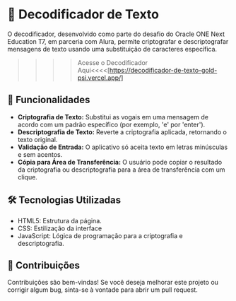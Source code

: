 # 📜 Decodificador de Texto

O decodificador, desenvolvido como parte do desafio do Oracle ONE Next Education T7, em parceria com Alura, permite criptografar e descriptografar mensagens de texto usando uma substituição de caracteres específica.

>>>>Acesse o Decodificador Aqui<<<<[https://decodificador-de-texto-gold-psi.vercel.app/]

## 🚀 Funcionalidades

- **Criptografia de Texto:** Substitui as vogais em uma mensagem de acordo com um padrão específico (por exemplo, 'e' por 'enter').
- **Descriptografia de Texto:** Reverte a criptografia aplicada, retornando o texto original.
- **Validação de Entrada:** O aplicativo só aceita texto em letras minúsculas e sem acentos.
- **Cópia para Área de Transferência:** O usuário pode copiar o resultado da criptografia ou descriptografia para a área de transferência com um clique.

## 🛠️ Tecnologias Utilizadas

- HTML5: Estrutura da página.
- CSS: Estilização da interface
- JavaScript: Lógica de programação para a criptografia e descriptografia.

## 🤝 Contribuições

Contribuições são bem-vindas! Se você deseja melhorar este projeto ou corrigir algum bug, sinta-se à vontade para abrir um pull request.
